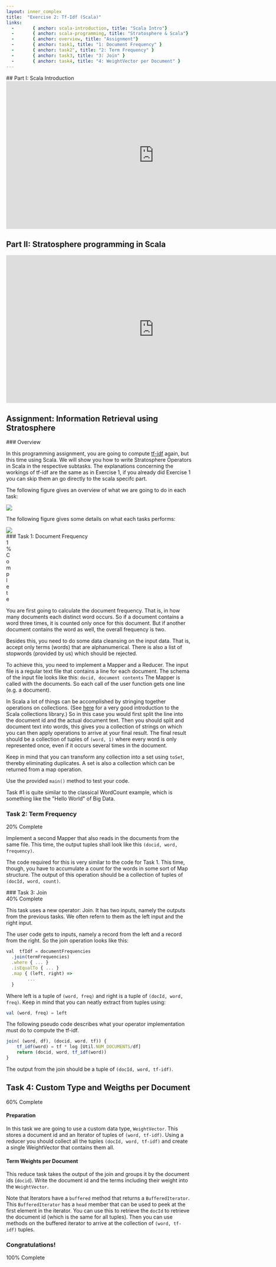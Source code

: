 ```yaml
--- 
layout: inner_complex
title:  "Exercise 2: Tf-Idf (Scala)"
links: 
  -       { anchor: scala-introduction, title: "Scala Intro"}
  -       { anchor: scala-programming, title: "Stratosphere & Scala"}
  -       { anchor: overview, title: "Assignment"}
  -       { anchor: task1, title: "1: Document Frequency" }
  -       { anchor: task2", title: "2: Term Frequency" }
  -       { anchor: task3, title: "3: Join" }
  -       { anchor: task4, title: "4: WeightVector per Document" }
---
```


<section id="scala-introduction">
## Part I: Scala Introduction
<iframe src="https://docs.google.com/presentation/d/1mzhjO-hb_ZNTHPaPiGPWDRyYufOig2CwNysW57eyQLU/embed?start=false&loop=false&delayms=3000" frameborder="0" width="800" height="400" allowfullscreen="true" mozallowfullscreen="true" webkitallowfullscreen="true"></iframe>
</section>

## Part II: Stratosphere programming in Scala
<section id="scala-programming">

<iframe src="https://docs.google.com/presentation/d/1OL3vlQ1HjE0lmC_dZp5mEveFuybd8RzkRBvEky77Ff4/embed?start=false&loop=false&delayms=3000" frameborder="0" width="800" height="400" allowfullscreen="true" mozallowfullscreen="true" webkitallowfullscreen="true"></iframe>
</section>


## Assignment: Information Retrieval using Stratosphere
<section id="overview">
### Overview

In this programming assignment, you are going to compute
[tf-idf](http://en.wikipedia.org/wiki/Tf%E2%80%93idf) again, but this time using
Scala. We will show you how to write Stratosphere Operators in Scala in the
respective subtasks. The explanations concerning the workings of tf-idf are the
same as in Exercise 1, if you already did Exercise 1 you can skip them an go
directly to the scala specifc part.

The following figure gives an overview of what we are going to do in each task:

<img src="plan.svg" onerror="this.onerror=null; this.src='plan.svg'" class="img-rounded">

The following figure gives some details on what each tasks performs:

<img id="plan-example" src="plan-example.svg" onerror="this.onerror=null; this.src='plan-example.svg'" class="img-rounded">

</section>

<section id="task1">
### Task 1: Document Frequency
<div class="progress">
  <div class="progress-bar" role="progressbar" aria-valuenow="60" aria-valuemin="0" aria-valuemax="100" style="width: 1%;">
    <span class="sr-only">1% Complete</span>
  </div>
</div>

You are first going to calculate the document frequency. That is, in how many
documents each distinct word occurs. So if a document contains a word three
times, it is counted only once for this document. But if another document
contains the word as well, the overall frequency is two.

Besides this, you need to do some data cleansing on the input data. That is,
accept only terms (words) that are alphanumerical. There is also a list of
stopwords (provided by us) which should be rejected.

To achieve this, you need to implement a Mapper and a Reducer. The input file is
a regular text file that contains a line for each document. The schema of the
input file looks like this: ` docid, document contents ` The Mapper is
called with the documents. So each call of the user function gets one line
(e.g. a document).

In Scala a lot of things can be accomplished by stringing together operations
on collections.
(See [here](http://docs.scala-lang.org/overviews/collections/introduction.html)
for a very good introduction to the Scala collections library.)
So in this case you would first split the line into the document id and the
actual document text. Then you should split and document text into words, this
gives you a collection of strings on which you can then apply operations to
arrive at your final result. The final result should be a collection of tuples
of `(word, 1)` where every word is only represented once, even if it occurs
several times in the document.

Keep in mind that you can transform any collection into a set using
`toSet`, thereby eliminating duplicates. A set is also a collection which
can be returned from a map operation.

Use the provided `main()` method to test your code.

Task #1 is quite similar to the classical WordCount example, which is something
like the "Hello World" of Big Data.
</section>

<a name="task2"></a>
<h3 class="page-header">Task 2: Term Frequency</h3>
<div class="progress">
  <div class="progress-bar" role="progressbar" aria-valuenow="60" aria-valuemin="0" aria-valuemax="100" style="width: 20%;">
    <span class="sr-only">20% Complete</span>
  </div>
</div>

Implement a second Mapper that also reads in the documents from the same file. 
This time, the output tuples shall look like this `(docid, word, frequency)`.

The code required for this is very similar to the code for Task 1. This time,
though, you have to accumulate a count for the words in some sort of
Map structure. The output of this operation should be a collection of tuples
of `(docId, word, count)`.

<section id="task3">
### Task 3: Join

<div class="progress">
  <div class="progress-bar" role="progressbar" aria-valuenow="60" aria-valuemin="0" aria-valuemax="100" style="width: 40%;">
    <span class="sr-only">40% Complete</span>
  </div>
</div>

This task uses a new operator: Join. It has two inputs, namely the outputs from
the previous tasks. We often refern to them as the left input and the right
input.

The user code gets to inputs, namely a record from the left and a record from
the right. So the join operation looks like this:

```javascript
val  tfIdf = documentFrequencies
  .join(termFrequencies)
  .where { ... }
  .isEqualTo { ... }
  .map { (left, right) =>
        ...
  }
```
Where left is a tuple of `(word, freq)` and right is a tuple of
`(docId, word, freq)`. Keep in mind that you can neatly extract from
tuples using:

```javascript
val (word, freq) = left
```

The following pseudo code describes what your operator implementation must do
to compute the tf-idf.

```javascript
join( (word, df), (docid, word, tf)) {
    tf_idf(word) = tf * log [Util.NUM_DOCUMENTS/df]
    return (docid, word, tf_idf(word))
}
```

The output from the join should be a tuple of `(docId, word, tf-idf)`.

</section>

<section id="task4">
<h2 class="page-header">Task 4: Custom Type and Weigths per Document</h2>

<div class="progress">
  <div class="progress-bar" role="progressbar" aria-valuenow="60" aria-valuemin="0" aria-valuemax="100" style="width: 60%;">
    <span class="sr-only">60% Complete</span>
  </div>
</div>

#### Preparation

In this task we are going to use a custom data type, `WeightVector`. This
stores a document id and an Iterator of tuples of `(word, tf-idf)`. Using
a reducer you should collect all the tuples `(docId, word, tf-idf)` and
create a single WeightVector that contains them all.

#### Term Weights per Document

This reduce task takes the output of the join and groups it by the document ids
(`docid`). Write the document id and the terms including their weight into the
`WeightVector`.

Note that Iterators have a `buffered` method that returns a `BufferedIterator`.
This `BufferedIterator` has a `head` member that can be used to peek at
the first element in the iterator. You can use this to retrieve the `docId`
to retrieve the document id (which is the same for all tuples). Then you
can use methods on the buffered iterator to arrive at the collection of
`(word, tf-idf)` tuples.

</section>

### Congratulations!

<div class="progress">
  <div class="progress-bar progress-bar-success" role="progressbar" aria-valuenow="60" aria-valuemin="0" aria-valuemax="100" style="width: 100%;">
    <span class="sr-only">100% Complete</span>
  </div>
</div>